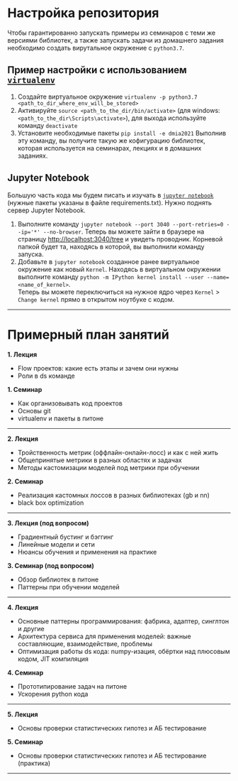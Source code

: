 # Настройка репозитория
Чтобы гарантированно запускать примеры из семинаров с теми же
версиями библиотек, а также запускать задачи из домашнего задания необходимо создать
вирутальное окружение с `python3.7`. 

## Пример настройки с использованием [`virtualenv`](https://virtualenv.pypa.io/en/stable/userguide/)

1. Создайте виртуальное окружение `virtualenv -p python3.7 <path_to_dir_where_env_will_be_stored>`
2. Активируйте  `source <path_to_the_dir/bin/activate>` (для windows: `<path_to_the_dir\Scripts\activate>`), для выхода используйте команду `deactivate` 
3. Установите необходимые пакеты `pip install -e dmia2021`
Выполнив эту команду, вы получите такую же кофигурацию библиотек, которая используется на семинарах, лекциях и в домашних заданиях.

## Jupyter Notebook
Большую часть кода мы будем писать и изучать в [`jupyter notebook`](https://jupyter.org/install) (нужные пакеты указаны в файле requirements.txt).
Нужно поднять сервер Jupyter Notebook. 

1. Выполните команду `jupyter notebook --port 3040 --port-retries=0 --ip='*' --no-browser`. Теперь вы можете зайти в браузере на страницу [http://localhost:3040/tree](http://localhost:3040/tree) и увидеть проводник. Корневой папкой будет та, находясь в которой, вы выполнили команду запуска.
2. Добавьте в `jupyter notebook` созданное ранее виртуальное окружение как новый `Kernel`.
Находясь в виртуальном окружении выполните команду
`python -m IPython kernel install --user --name=<name_of_kernel>`.  
Теперь вы можете переключиться на нужное ядро через `Kernel` > `Change kernel` прямо в открытом ноутбуке с кодом.

***

# Примерный план занятий

**1. Лекция**
* Flow проектов: какие есть этапы и зачем они нужны
* Роли в ds команде

**1. Семинар**
* Как организовывать код проектов
* Основы git
* virtualenv и пакеты в питоне

---

**2. Лекция**
* Тройственность метрик (оффлайн-онлайн-лосс) и как с ней жить
* Общепринятые метрики в разных областях и задачах
* Методы кастомизации моделей под метрики при обучении

**2. Семинар**
* Реализация кастомных лоссов в разных библиотеках (gb и nn)
* black box optimization

---

**3. Лекция (под вопросом)**
* Градиентный бустинг и бэггинг
* Линейные модели и сети
* Нюансы обучения и применения на практике

**3. Семинар (под вопросом)**
* Обзор библиотек в питоне
* Паттерны при обучении моделей

---

**4. Лекция**
* Основные паттерны программирования: фабрика, адаптер, синглтон и другие
* Архитектура сервиса для применения моделей: важные составляющие, взаимодействие, проблемы
* Оптимизация работы ds кода: numpy-изация, обёртки над плюсовым кодом, JIT компиляция

**4. Семинар**
* Прототипирование задач на питоне
* Ускорения python кода

---

**5. Лекция**
* Основы проверки статистических гипотез и АБ тестирование

**5. Семинар**
* Основы проверки статистических гипотез и АБ тестирование (практика)

---

